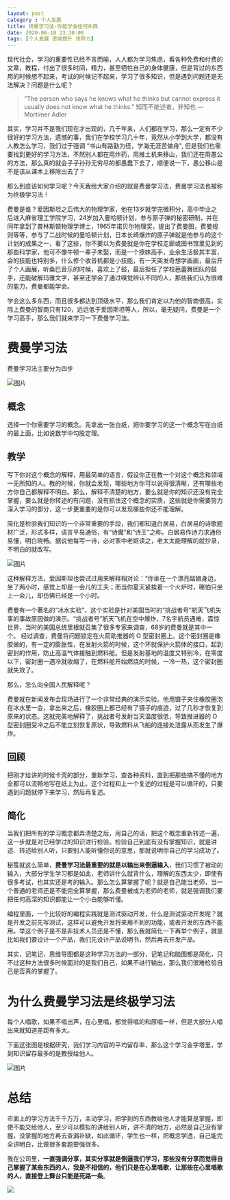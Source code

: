 ```yaml
---
layout: post
category : 个人发展
title: 终极学习法-你能学会任何东西
date: 2020-06-18 23:30:00
tags: [个人发展 思维提升 领导力]
---
```


现代社会，学习的重要性已经不言而喻，人人都为学习焦虑，看各种免费和付费的文章，教程，付出了很多时间，精力，甚至牺牲自己的身体健康，但是背过的东西用的时候想不起来，考试的时候记不起来，学习了很多知识，但是遇到问题还是无法解决？问题是什么呢？

> “The person who says he knows what he thinks but cannot express it usually does not know what he thinks.”
> 知而不能述者，非知也
> — Mortimer Adler

其实，学习并不是我们现在才出现的，几千年来，人们都在学习，那么一定有不少很好的学习方法，遗憾的事，我们在学校学习几十年，竟然从小学到大学，都没有人教怎么学习，我们过于强调 “书山有路勤为径，学海无涯苦做舟",  但是我们也需要找到更好的学习方法，不然别人都在用炸药，用推土机来移山，我们还在用愚公的方法，那么真的就会子子孙孙无穷尽的都愚蠢下去了，顺便说一下，愚公移山是不是该从课本上移除出去了？

那么到底该如何学习呢？今天我给大家介绍的就是费曼学习法，费曼学习法也被称为终极学习法！

费曼是谁？爱因斯坦之后伟大的物理学家，他在13岁就学完微积分，高中毕业之后进入麻省理工学院学习，24岁加入曼哈顿计划，参与原子弹的秘密研制，并在同年拿到了普林斯顿物理学博士，1965年诺贝尔物理奖，提出了费曼图，费曼规则等等，参与了二战时候的曼哈顿计划，日本长崎爆炸的原子弹就是他参与的这个计划的成果之一，看了这些，你不要以为费曼就是你在学校走廊或图书馆里见到的那些科学家，他可不像牛顿一辈子未娶，而是一个撩妹高手，业余生活极其丰富，会的技能也特别多，什么修个收音机都是小技能，有一天突发奇想学画画，最后开了个人画展，听桑巴音乐的时候，喜欢上了鼓，最后担任了学校芭蕾舞团队的鼓手，还能破解玛雅文字，甚至还学会了通过嗅觉辨认不同的人，那些我们认为很难的能力，费曼都能学会。

学会这么多东西，而且很多都达到顶级水平，那么我们肯定以为他的智商很高，实际上费曼的智商只有120，远远低于爱因斯坦等人，所以，毫无疑问，费曼是一个学习高手，那么我们就来学习一下费曼学习法。

# 费曼学习法

费曼学习法主要分为四步

![图片](https://cdn.jsdelivr.net/gh/wangdeshui/blogpics@master/weixin2020061801.png)



## 概念

选择一个你需要学习的概念。先拿出一张白纸，把你要学习的这一个概念写在白纸的最上面，比如说数学中勾股定理。

## 教学

写下你对这个概念的解释，用最简单的语言，假设你正在教一个对这个概念和领域一无所知的人。教的时候，你就会发现，哪些地方你可以说得很清晰，还有哪些地方你自己都解释不明白。那么，解释不清楚的地方，要么就是你的知识还没有完全掌握，要么就是你转述的有问题，没有抓住这个概念的实质，这些就是你需要努力深入学习的部分，这一步更重要的是你可以发现哪些你还不能理解。

简化是检验我们知识的一个非常重要的手段，我们都知道白居易，白居易的诗歌题材广泛，形式多样，语言平易通俗，有“诗魔”和“诗王”之称。白居易作诗力求通俗易懂，明白晓畅。据说他每写一诗，必对家中老妪读之，老太太能理解的就抄录，不明白的就改写。

![图片](https://cdn.jsdelivr.net/gh/wangdeshui/blogpics@master/weixin2020061802.png)



这种解释方法，爱因斯坦也尝试过用来解释相对论：“你坐在一个漂亮姑娘身边，坐了两小时，感觉上却是一会儿的工夫；而当你夏天紧挨着一个火炉时，哪怕只坐上一会儿，却仿佛已经是一个小时。

费曼有一个著名的“冰水实验”，这个实验是针对美国当时的“挑战者号”航天飞机失事的事故原因做的演示。“挑战者号”航天飞机在空中爆炸，7名宇航员遇难，震惊世界，当时的美国总统里根就召集了很多专家来调查，68岁的费曼就是其中一个。
经过调查，费曼将问题锁定在火箭助推器的 O 型密封圈上。这个密封圈是橡胶做的，有一定的膨胀性，在发射火箭的时候，这个环就保护火箭体的接口，起到密封的作用，防止高温气体接触到燃料舱。但是发射基地的温度又特别冷，在零度以下，密封圈一遇冷就收缩了，在燃料舱开始燃烧的时候，一冷一热，这个密封圈就失效了。

那么，怎么向全国人民解释呢？

费曼就在新闻发布会现场进行了一个非常经典的演示实验。他用镊子夹住橡胶圈泡在冰水里一会，拿出来之后，橡胶圈上都已经有了镊子的痕迹，过了几秒才恢复到原来的状态。这就完美地解释了，挑战者号发射当天温度很低，导致推进器的 O 型密封圈受冷之后不能立刻恢复原状，导致燃料从飞船的连接处泄露从而发生了爆炸。

## 回顾

把刚才给讲的时候卡壳的部分，重新学习，查各种资料，直到把那些搞不懂的地方全都可以流畅地写在纸上为止。这个过程和上一个复述的过程是可以循环的，只要遇到问题就停下来学习，然后再复述。

## 简化

当我们把所有的学习概念都弄清楚之后，用自己的话，把这个概念重新转述一遍， 这一步就是对已经学过的知识进行检验。检验自己到底有没有掌握知识，就是讲述、转述给别人听，只要别人能听懂你说的意思，那就说明你自己的学习成功了。

秘笈就这么简单，**费曼学习法最重要的就是以输出来倒逼输入**，我们习惯了被动的输入，大部分学生学习都是如此，老师讲什么就背什么，理解的东西太少，即使有很多考试，也其实还是考的输入。那么怎么算掌握了呢？就是自己能当老师，当一个普通的老师还是不能完全算掌握，那么费曼被成为老师的老师，就是强调我们要把任何高深的知识都能让一个小白能够听懂。

编程里面，一个比较好的编程实践就是测试驱动开发，什么是测试驱动开发呢？就是开发之前先写测试，这样可以避免开发将来用不到的功能，或者开发的东西不能用。举这个例子是不是非技术人员还是不懂，那么我就简化一下再举个例子，就是比如我们要设计一个产品，我们先设计产品说明书，然后再去开发产品。

其实，记笔记，思维导图都是这种学习方法的一部分，记笔记和脑图都是简化，只不过这种方法很多时候面对的是我们自己，如果不进行输出，那么我们很难检验自己是否真的掌握了。

# 为什么费曼学习法是终极学习法

每个人唱歌，如果不唱出声，在心里唱，都觉得唱的和原唱一样，但是大部分人唱出来就知道差距有多大。

下面这张图是根据研究，我们学习内容的平均留存率，那么这个学习金字塔里，学到知识留存最多的是教授给他人。

![图片](https://cdn.jsdelivr.net/gh/wangdeshui/blogpics@master/weixin2020061803.png)

# 总结

市面上的学习方法千千万万，主动学习，把学到的东西教给他人才能算是掌握，即使不能交给他人，至少可以模拟的讲给别人听，讲不清的地方，必然是自己没有掌握，没掌握的地方再去查漏补缺，如此循环，学生也一样，把概念学透，自己能完全讲明白，比做很多套题要强很多。

我在公司里，**一直强调分享，其实分享就是倒逼我们学习，那些没有分享而觉得自己掌握了某些东西的人，我是不相信的，他们只是在心里唱歌，让那些在心里唱歌的人，直接登上舞台只能是死路一条**。



![](https://cdn.jsdelivr.net/gh/wangdeshui/blogpics@master/weixino_qrcode_for_gh_fe8f228bad0d_258.jpg)

